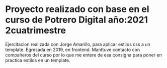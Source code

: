 # Proyecto realizado con base en el curso de Potrero Digital año:2021 2cuatrimestre
Ejercitacion realizada con Jorge Amarillo, para aplicar estilos css a un template.
Egresada en 2019, en frontend. Manttuve contacto con compañeros del curso por lo que me entere de esa consigna para poner en practica estilos en un template.

